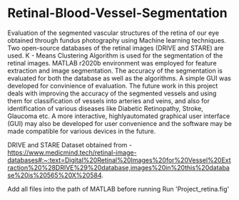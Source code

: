 # Retinal-Blood-Vessel-Segmentation
Evaluation of the segmented vascular structures of the retina of our eye obtained through fundus photography using Machine learning techniques. Two open-source databases of the retinal images (DRIVE and STARE) are used. K - Means Clustering Algorithm is used for the segmentation of the retinal images. MATLAB r2020b environment was employed for feature extraction and image segmentation. The accuracy of the segmentation is evaluated for both the database as well as the algorithms.  A simple GUI was developed for convinience of evaluation. The future work in this project deals with improving the accuracy of the segmented vessels and using them for classification of vessels into arteries and veins, and also for identification of various diseases like Diabetic Retinopathy, Stroke, Glaucoma etc. A more interactive, highlyautomated graphical user interface (GUI) may also be developed for user convenience and the software may be made compatible for various devices in the future.

DRIVE and STARE Dataset obtained from - https://www.medicmind.tech/retinal-image-databases#:~:text=Digital%20Retinal%20Images%20for%20Vessel%20Extraction%20%28DRIVE%29%20database,images%20in%20this%20database%20is%20565%20X%20584.

Add all files into the path of MATLAB before running
Run 'Project_retina.fig'
